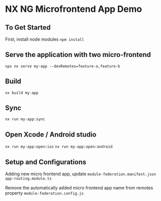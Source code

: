 # NX NG Microfrontend App Demo

## To Get Started
First, install node modules
`npm install`

## Serve the application with two micro-frontend
`npx nx serve my-app --devRemotes=feature-a,feature-b`

## Build
`nx build my-app`

## Sync
`nx run my-app:sync`

## Open Xcode / Android studio
`nx run my-app:open:ios`
`nx run my-app:open:android`

## Setup and Configurations

Adding new micro frontend app, update 
`module-federation.manifest.json`
`app-routing.module.ts`

Remove the automatically added micro frontend app name from remotes property
`module-federation.config.js`

